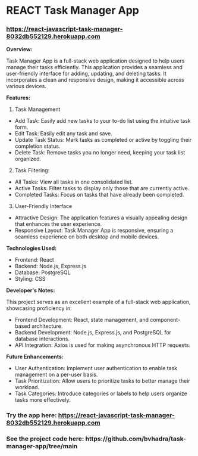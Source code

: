 # REACT Task Manager App

<h3><a href="https://react-javascript-task-manager-8032db552129.herokuapp.com">https://react-javascript-task-manager-8032db552129.herokuapp.com</a></h3>

<b>Overview:</b>

Task Manager App is a full-stack web application designed to help users manage their tasks efficiently. This application provides a seamless and user-friendly interface for adding, updating, and deleting tasks. It incorporates a clean and responsive design, making it accessible across various devices.

<b>Features:</b>

1. Task Management

- Add Task: Easily add new tasks to your to-do list using the intuitive task form.
- Edit Task: Easily edit any task and save.
- Update Task Status: Mark tasks as completed or active by toggling their completion status.
- Delete Task: Remove tasks you no longer need, keeping your task list organized.

2. Task Filtering:
   
- All Tasks: View all tasks in one consolidated list.
- Active Tasks: Filter tasks to display only those that are currently active.
- Completed Tasks: Focus on tasks that have already been completed.

3. User-Friendly Interface

- Attractive Design: The application features a visually appealing design that enhances the user experience.
- Responsive Layout: Task Manager App is responsive, ensuring a seamless experience on both desktop and mobile devices.

<b>Technologies Used:</b>

- Frontend: React
- Backend: Node.js, Express.js
- Database: PostgreSQL
- Styling: CSS

<b>Developer's Notes:</b>

This project serves as an excellent example of a full-stack web application, showcasing proficiency in:

- Frontend Development: React, state management, and component-based architecture.
- Backend Development: Node.js, Express.js, and PostgreSQL for database interactions.
- API Integration: Axios is used for making asynchronous HTTP requests.
  
<b>Future Enhancements:</b>

- User Authentication: Implement user authentication to enable task management on a per-user basis.
- Task Prioritization: Allow users to prioritize tasks to better manage their workload.
- Task Categories: Introduce categories or labels to help users organize tasks more effectively.

<h3>Try the app here: <a href="https://react-javascript-task-manager-8032db552129.herokuapp.com">https://react-javascript-task-manager-8032db552129.herokuapp.com</a></h3>

<h3>See the project code here: https://github.com/bvhadra/task-manager-app/tree/main</h3>

